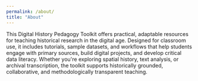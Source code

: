 ```yaml
---
permalink: /about/
title: "About"
---
```


This Digital History Pedagogy Toolkit offers practical, adaptable resources for teaching historical research in the digital age. Designed for classroom use, it includes tutorials, sample datasets, and workflows that help students engage with primary sources, build digital projects, and develop critical data literacy. Whether you're exploring spatial history, text analysis, or archival transcription, the toolkit supports historically grounded, collaborative, and methodologically transparent teaching.